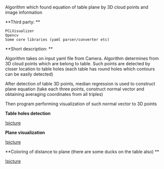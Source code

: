 Algorithm which found equation of table plane by 3D cloud points and image information

**Third party: **

```
PCLVisualizer
Opencv
Some core libraries (yaml parser/converter etc)
```
**Short description: **

Algorithm takes on input yaml file from Camera. Algorithm determines from 3D cloud points which are belong to table. 
Such points are detected by closer location to table holes (each table has round holes which contours can be easily detected)

After detection of table 3D points, median regression is used to construct plane equation (take each three points, construct normal vector and obtaining averaging coordinates from all triples) 

Then program performing visualization of such normal vector to 3D points

**Table holes detection**

[!picture](img_examples/table_holes.png)


**Plane visualization**

[!picture](img_examples/plane_visualization.png)


**Coloring of distance to plane (there are some ducks on the table also) **

[!picture](img_examples/ducks.png)
